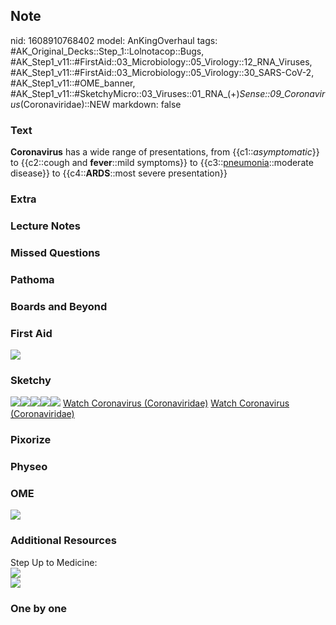 ## Note
nid: 1608910768402
model: AnKingOverhaul
tags: #AK_Original_Decks::Step_1::Lolnotacop::Bugs, #AK_Step1_v11::#FirstAid::03_Microbiology::05_Virology::12_RNA_Viruses, #AK_Step1_v11::#FirstAid::03_Microbiology::05_Virology::30_SARS-CoV-2, #AK_Step1_v11::#OME_banner, #AK_Step1_v11::#SketchyMicro::03_Viruses::01_RNA_(+)_Sense::09_Coronavirus_(Coronaviridae)::NEW
markdown: false

### Text
<b>Coronavirus</b> has a wide range of presentations, from
{{c1::<i>asymptomatic</i>}} to {{c2::cough and <b>fever</b>::mild
symptoms}} to {{c3::<u>pneumonia</u>::moderate disease}} to
{{c4::<b>ARDS</b>::most severe presentation}}

### Extra


### Lecture Notes


### Missed Questions


### Pathoma


### Boards and Beyond


### First Aid
<img src="paste-751013686412122.jpg">

### Sketchy
<img src=
"paste-de2329bc6db0430fdd71cade9727d962f07cffb1.jpg"><img src=
"paste-6732dc585d2444989accbe0f15d8ddfcafdbff71.jpg"><img src=
"paste-8082f518d11be5575c22aeb2b5924b45f7c62e3d.jpg"><img src=
"paste-da6762229545077a20661860de11dd55d2e708a9.jpg"><img src=
"paste-826ec45461446d9a9c0cb87e9545ade8b0e8023b.jpg"> <a href=
"https://dashboard.sketchy.com/study/medical/courses/medical-microbiology/units/medical-microbiology-viruses/videos/medical-microbiology-viruses-rna-viruses-positive-sense-coronavirus-coronaviridae?utm_source=anki&utm_medium=partnership&utm_campaign=february_update&utm_content=medical">
Watch Coronavirus (Coronaviridae)</a> <a href=
"https://dashboard.sketchy.com/study/medical/courses/medical-microbiology/units/medical-microbiology-viruses/videos/medical-microbiology-viruses-rna-viruses-positive-sense-coronavirus-coronaviridae?utm_source=anki&utm_medium=partnership&utm_campaign=february_update&utm_content=medical">
Watch Coronavirus (Coronaviridae)</a>

### Pixorize


### Physeo


### OME
<div class="ome-widget">
  <a href="https://onlinemeded.org?ref=anki"><img src=
  "_OME_AnkiFlashcards_General_4.png"></a>
</div>

### Additional Resources
<div>
  Step Up to Medicine:
</div>
<div><img src="paste-757035230560576.jpg"></div><img src=
"paste-64d8c8ff4f621968b6c98629bc79e6ae6127abe4.png">

### One by one


